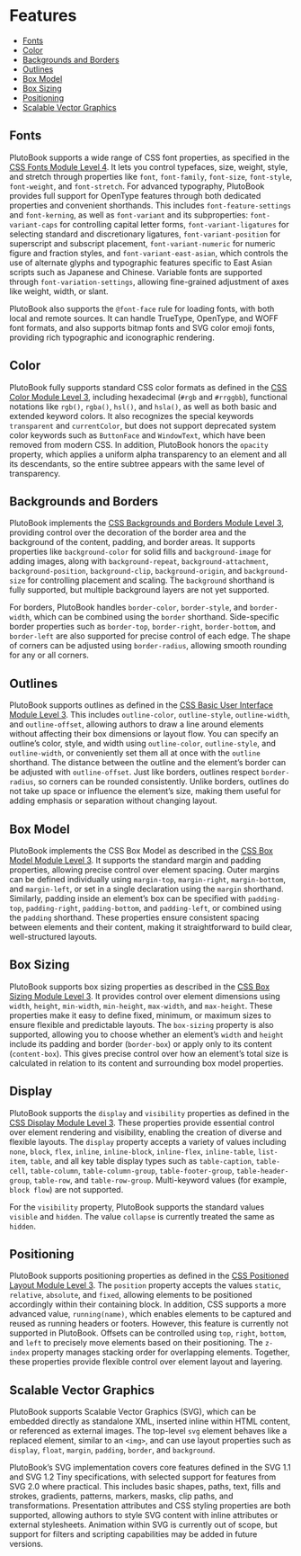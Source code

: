 # Features

- [Fonts](#fonts)
- [Color](#color)
- [Backgrounds and Borders](#backgrounds-and-borders)
- [Outlines](#outlines)
- [Box Model](#box-model)
- [Box Sizing](#box-sizing)
- [Positioning](#positioning)
- [Scalable Vector Graphics](#scalable-vector-graphics)

## Fonts

PlutoBook supports a wide range of CSS font properties, as specified in the [CSS Fonts Module Level 4](https://www.w3.org/TR/css-fonts-4). It lets you control typefaces, size, weight, style, and stretch through properties like `font`, `font-family`, `font-size`, `font-style`, `font-weight`, and `font-stretch`. For advanced typography, PlutoBook provides full support for OpenType features through both dedicated properties and convenient shorthands. This includes `font-feature-settings` and `font-kerning`, as well as `font-variant` and its subproperties: `font-variant-caps` for controlling capital letter forms, `font-variant-ligatures` for selecting standard and discretionary ligatures, `font-variant-position` for superscript and subscript placement, `font-variant-numeric` for numeric figure and fraction styles, and `font-variant-east-asian`, which controls the use of alternate glyphs and typographic features specific to East Asian scripts such as Japanese and Chinese. Variable fonts are supported through `font-variation-settings`, allowing fine-grained adjustment of axes like weight, width, or slant.

PlutoBook also supports the `@font-face` rule for loading fonts, with both local and remote sources. It can handle TrueType, OpenType, and WOFF font formats, and also supports bitmap fonts and SVG color emoji fonts, providing rich typographic and iconographic rendering.

## Color

PlutoBook fully supports standard CSS color formats as defined in the [CSS Color Module Level 3](https://www.w3.org/TR/css-color-3), including hexadecimal (`#rgb` and `#rrggbb`), functional notations like `rgb()`, `rgba()`, `hsl()`, and `hsla()`, as well as both basic and extended keyword colors. It also recognizes the special keywords `transparent` and `currentColor`, but does not support deprecated system color keywords such as `ButtonFace` and `WindowText`, which have been removed from modern CSS. In addition, PlutoBook honors the `opacity` property, which applies a uniform alpha transparency to an element and all its descendants, so the entire subtree appears with the same level of transparency.

## Backgrounds and Borders

PlutoBook implements the [CSS Backgrounds and Borders Module Level 3](https://www.w3.org/TR/css-backgrounds-3), providing control over the decoration of the border area and the background of the content, padding, and border areas. It supports properties like `background-color` for solid fills and `background-image` for adding images, along with `background-repeat`, `background-attachment`, `background-position`, `background-clip`, `background-origin`, and `background-size` for controlling placement and scaling. The `background` shorthand is fully supported, but multiple background layers are not yet supported.

For borders, PlutoBook handles `border-color`, `border-style`, and `border-width`, which can be combined using the `border` shorthand. Side-specific border properties such as `border-top`, `border-right`, `border-bottom`, and `border-left` are also supported for precise control of each edge. The shape of corners can be adjusted using `border-radius`, allowing smooth rounding for any or all corners.

## Outlines

PlutoBook supports outlines as defined in the [CSS Basic User Interface Module Level 3](https://www.w3.org/TR/css-ui-3). This includes `outline-color`, `outline-style`, `outline-width`, and `outline-offset`, allowing authors to draw a line around elements without affecting their box dimensions or layout flow. You can specify an outline’s color, style, and width using `outline-color`, `outline-style`, and `outline-width`, or conveniently set them all at once with the `outline` shorthand. The distance between the outline and the element’s border can be adjusted with `outline-offset`. Just like borders, outlines respect `border-radius`, so corners can be rounded consistently. Unlike borders, outlines do not take up space or influence the element’s size, making them useful for adding emphasis or separation without changing layout.

## Box Model

PlutoBook implements the CSS Box Model as described in the [CSS Box Model Module Level 3](https://www.w3.org/TR/css-box-3). It supports the standard margin and padding properties, allowing precise control over element spacing. Outer margins can be defined individually using `margin-top`, `margin-right`, `margin-bottom`, and `margin-left`, or set in a single declaration using the `margin` shorthand. Similarly, padding inside an element’s box can be specified with `padding-top`, `padding-right`, `padding-bottom`, and `padding-left`, or combined using the `padding` shorthand. These properties ensure consistent spacing between elements and their content, making it straightforward to build clear, well-structured layouts.

## Box Sizing

PlutoBook supports box sizing properties as described in the [CSS Box Sizing Module Level 3](https://www.w3.org/TR/css-sizing-3). It provides control over element dimensions using `width`, `height`, `min-width`, `min-height`, `max-width`, and `max-height`. These properties make it easy to define fixed, minimum, or maximum sizes to ensure flexible and predictable layouts. The `box-sizing` property is also supported, allowing you to choose whether an element’s `width` and `height` include its padding and border (`border-box`) or apply only to its content (`content-box`). This gives precise control over how an element’s total size is calculated in relation to its content and surrounding box model properties.

## Display

PlutoBook supports the `display` and `visibility` properties as defined in the [CSS Display Module Level 3](https://www.w3.org/TR/css-display-3/). These properties provide essential control over element rendering and visibility, enabling the creation of diverse and flexible layouts. The `display` property accepts a variety of values including `none`, `block`, `flex`, `inline`, `inline-block`, `inline-flex`, `inline-table`, `list-item`, `table`, and all key table display types such as `table-caption`, `table-cell`, `table-column`, `table-column-group`, `table-footer-group`, `table-header-group`, `table-row`, and `table-row-group`. Multi-keyword values (for example, `block flow`) are not supported.

For the `visibility` property, PlutoBook supports the standard values `visible` and `hidden`. The value `collapse` is currently treated the same as `hidden`.

## Positioning

PlutoBook supports positioning properties as defined in the [CSS Positioned Layout Module Level 3](https://www.w3.org/TR/css-position-3). The `position` property accepts the values `static`, `relative`, `absolute`, and `fixed`, allowing elements to be positioned accordingly within their containing block. In addition, CSS supports a more advanced value, `running(name)`, which enables elements to be captured and reused as running headers or footers. However, this feature is currently not supported in PlutoBook. Offsets can be controlled using `top`, `right`, `bottom`, and `left` to precisely move elements based on their positioning. The `z-index` property manages stacking order for overlapping elements. Together, these properties provide flexible control over element layout and layering.

## Scalable Vector Graphics

PlutoBook supports Scalable Vector Graphics (SVG), which can be embedded directly as standalone XML, inserted inline within HTML content, or referenced as external images. The top-level `svg` element behaves like a replaced element, similar to an `<img>`, and can use layout properties such as `display`, `float`, `margin`, `padding`, `border`, and `background`.

PlutoBook’s SVG implementation covers core features defined in the SVG 1.1 and SVG 1.2 Tiny specifications, with selected support for features from SVG 2.0 where practical. This includes basic shapes, paths, text, fills and strokes, gradients, patterns, markers, masks, clip paths, and transformations. Presentation attributes and CSS styling properties are both supported, allowing authors to style SVG content with inline attributes or external stylesheets. Animation within SVG is currently out of scope, but support for filters and scripting capabilities may be added in future versions.
